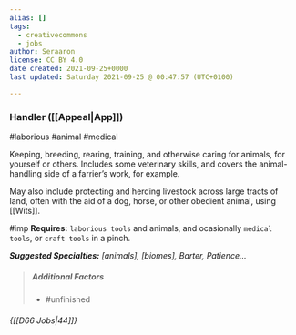 ```yaml
---
alias: []
tags:
  - creativecommons
  - jobs
author: Seraaron
license: CC BY 4.0
date created: 2021-09-25+0000
last updated: Saturday 2021-09-25 @ 00:47:57 (UTC+0100)

---
```


### Handler ([[Appeal|App]])

#laborious #animal #medical 

Keeping, breeding, rearing, training, and otherwise caring for animals, for yourself or others. Includes some veterinary skills, and covers the animal-handling side of a farrier’s work, for example.

May also include protecting and herding livestock across large tracts of land, often with the aid of a dog, horse, or other obedient animal, using [[Wits]].

#imp **Requires:** `laborious tools` and animals, and ocasionally `medical tools`, or `craft tools` in a pinch.

_**Suggested Specialties:** [animals], [biomes], Barter, Patience…_

> ##### Additional Factors
>
> -   #unfinished

###### {[[D66 Jobs|44]]}
